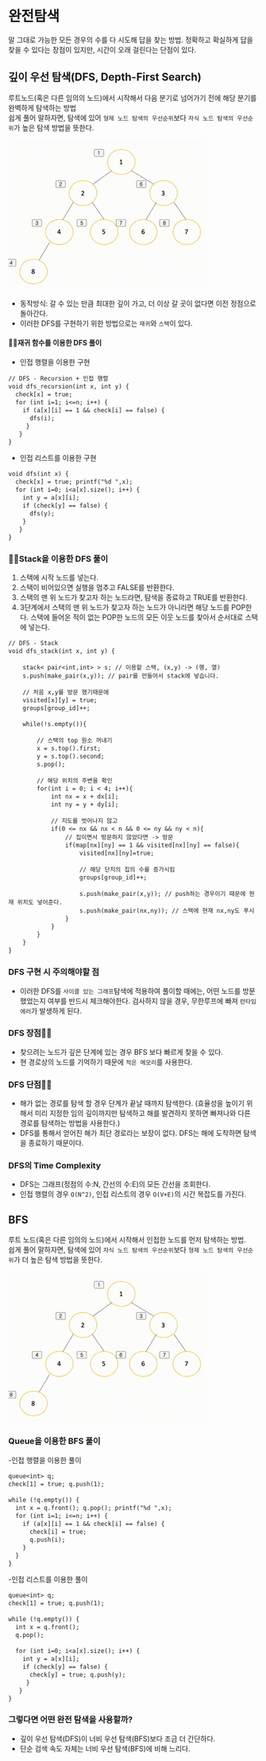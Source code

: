 # 완전탐색
말 그대로 가능한 모든 경우의 수를 다 시도해 답을 찾는 방법. 
정확하고 확실하게 답을 찾을 수 있다는 장점이 있지만, 시간이 오래 걸린다는 단점이 있다.


## 깊이 우선 탐색(DFS, Depth-First Search)
루트노드(혹은 다른 임의의 노드)에서 시작해서 다음 분기로 넘어가기 전에 해당 분기를 완벽하게 탐색하는 방법   
쉽게 풀어 말하자면, 탐색에 있어 ```형제 노드 탐색의 우선순위```보다 ```자식 노드 탐색의 우선순위```가 높은 탐색 방법을 뜻한다.  

![](ReadmeResource/dfs.gif)

- 동작방식: 갈 수 있는 만큼 최대한 깊이 가고, 더 이상 갈 곳이 없다면 이전 정점으로 돌아간다.  
- 이러한 DFS를 구현하기 위한 방법으로는  ```재귀```와 ```스택```이 있다.  

#### ☝🏻재귀 함수를 이용한 DFS 풀이
- 인접 행렬을 이용한 구현
```
// DFS - Recursion + 인접 행렬
void dfs_recursion(int x, int y) {
  check[x] = true; 
  for (int i=1; i<=n; i++) {
    if (a[x][i] == 1 && check[i] == false) {
      dfs(i); 
     }
   }
}
```
- 인접 리스트를 이용한 구현
```
void dfs(int x) { 
  check[x] = true; printf("%d ",x);
  for (int i=0; i<a[x].size(); i++) { 
    int y = a[x][i];
    if (check[y] == false) { 
      dfs(y);
    } 
   }
}

```

### ✌🏻Stack을 이용한 DFS 풀이
1. 스택에 시작 노드를 넣는다.
2. 스택이 비어있으면 실행을 멈추고 FALSE를 반환한다.
3. 스택의 맨 위 노드가 찾고자 하는 노드라면, 탐색을 종료하고 TRUE를 반환한다.
4. 3단계에서 스택의 맨 위 노드가 찾고자 하는 노드가 아니라면 해당 노드를 POP한다. 스택에 들어온 적이 없는 POP한 노드의 모든 이웃 노드를 찾아서 순서대로 스택에 넣는다.
```
// DFS - Stack
void dfs_stack(int x, int y) {

    stack< pair<int,int> > s; // 이용할 스택, (x,y) -> (행, 열)
    s.push(make_pair(x,y)); // pair를 만들어서 stack에 넣습니다.

    // 처음 x,y를 방문 했기때문에
    visited[x][y] = true;
    groups[group_id]++;

    while(!s.empty()){

        // 스택의 top 원소 꺼내기
        x = s.top().first;
        y = s.top().second;
        s.pop();

        // 해당 위치의 주변을 확인
        for(int i = 0; i < 4; i++){
            int nx = x + dx[i];
            int ny = y + dy[i];

            // 지도를 벗어나지 않고
            if(0 <= nx && nx < n && 0 <= ny && ny < n){
                // 집이면서 방문하지 않았다면 -> 방문
                if(map[nx][ny] == 1 && visited[nx][ny] == false){
                    visited[nx][ny]=true;

                    // 해당 단지의 집의 수를 증가시킴
                    groups[group_id]++;

                    s.push(make_pair(x,y)); // push하는 경우이기 때문에 현재 위치도 넣어준다.
                    s.push(make_pair(nx,ny)); // 스택에 현재 nx,ny도 푸시
                }
            }
        }   
    }
}
```

### DFS 구현 시 주의해야할 점
- 이러한 DFS를 ```사이클 있는 그래프```탐색에 적용하여 풀이할 때에는, 어떤 노드를 방문했었는지 여부를 반드시 체크해야한다. 검사하지 않을 경우, 무한루프에 빠져  ```런타임 에러```가 발생하게 된다.

### DFS 장점👍🏻
- 찾으려는 노드가 깊은 단계에 있는 경우 BFS 보다 빠르게 찾을 수 있다.
- 현 경로상의 노드를 기억하기 때문에 ```적은 메모리```를 사용한다.

### DFS 단점👎🏻
- 해가 없는 경로를 탐색 할 경우 단계가 끝날 때까지 탐색한다. 
(효율성을 높이기 위해서 미리 지정한 임의 깊이까지만 탐색하고 해를 발견하지 못하면 빠져나와 다른 경로를 탐색하는 방법을 사용한다.)
- DFS를 통해서 얻어진 해가 최단 경로라는 보장이 없다. DFS는 해에 도착하면 탐색을 종료하기 때문이다.


### DFS의 Time Complexity
- DFS는 그래프(정점의 수:N, 간선의 수:E)의 모든 간선을 조회한다.
- 인접 행렬의 경우 ```O(N^2)```, 인접 리스트의 경우 ```O(V+E)```의 시간 복잡도를 가진다.


## BFS
루트 노드(혹은 다른 임의의 노드)에서 시작해서 인접한 노드를 먼저 탐색하는 방법.  
쉽게 풀어 말하자면, 탐색에 있어 ```자식 노드 탐색의 우선순위```보다 ```형제 노드 탐색의 우선순위```가 더 높은 탐색 방법을 뜻한다.  


![](ReadmeResource/bfs.gif)
### Queue을 이용한 BFS 풀이
-인접 행렬을 이용한 풀이
```
queue<int> q;
check[1] = true; q.push(1); 

while (!q.empty()) {
  int x = q.front(); q.pop(); printf("%d ",x);
  for (int i=1; i<=n; i++) {
    if (a[x][i] == 1 && check[i] == false) { 
      check[i] = true;
      q.push(i); 
    }
  } 
}
```
-인접 리스트를 이용한 풀이
```
queue<int> q;
check[1] = true; q.push(1); 

while (!q.empty()) {
  int x = q.front(); 
  q.pop();
  
  for (int i=0; i<a[x].size(); i++) {
    int y = a[x][i];
    if (check[y] == false) {
      check[y] = true; q.push(y); 
     }
   } 
}
```

### 그렇다면 어떤 완전 탐색을 사용할까?
- 깊이 우선 탐색(DFS)이 너비 우선 탐색(BFS)보다 조금 더 간단하다.
- 단순 검색 속도 자체는 너비 우선 탐색(BFS)에 비해 느리다.

